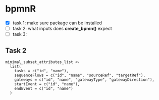 # bpmnR

- [x] task 1: make sure package can be installed
- [ ] task 2: what inputs does __create_bpmn()__ expect
- [ ] task 3: 

## Task 2
    minimal_subset_attributes_list <-
      list(
        tasks = c("id", "name"),
        sequenceFlows = c("id", "name", "sourceRef", "targetRef"),
        gateways = c("id", "name", "gatewayType", "gatewayDirection"),
        startEvent = c("id", "name"),
        endEvent = c("id", "name")
      )
